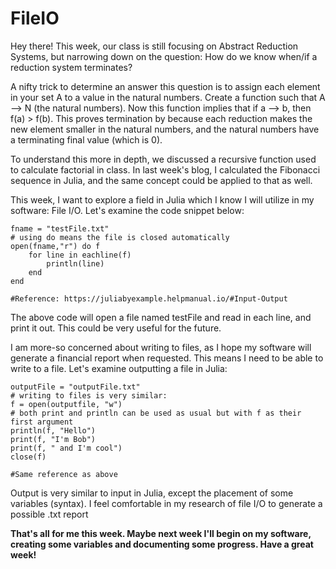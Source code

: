 # FileIO
Hey there! This week, our class is still focusing on Abstract Reduction Systems, but narrowing down on the question: How do we know when/if a reduction system terminates?

A nifty trick to determine an answer this question is to assign each element in your set A to a value in the natural numbers. Create a function such that A --> N (the natural numbers). Now this function implies that if a --> b, then f(a) > f(b).
This proves termination by because each reduction makes the new element smaller in the natural numbers, and the natural numbers have a terminating final value (which is 0).

To understand this more in depth, we discussed a recursive function used to calculate factorial in class. In last week's blog, I calculated the Fibonacci sequence in Julia, and the same concept could be applied to that as well.

This week, I want to explore a field in Julia which I know I will utilize in my software: File I/O. Let's examine the code snippet below:

```
fname = "testFile.txt"
# using do means the file is closed automatically
open(fname,"r") do f
    for line in eachline(f)
        println(line)
    end
end

#Reference: https://juliabyexample.helpmanual.io/#Input-Output
```

The above code will open a file named testFile and read in each line, and print it out. This could be very useful for the future.

I am more-so concerned about writing to files, as I hope my software will generate a financial report when requested. This means I need to be able to write to a file. Let's examine outputting a file in Julia:

```
outputFile = "outputFile.txt"
# writing to files is very similar:
f = open(outputfile, "w")
# both print and println can be used as usual but with f as their first argument
println(f, "Hello")
print(f, "I'm Bob")
print(f, " and I'm cool")
close(f)

#Same reference as above
```

Output is very similar to input in Julia, except the placement of some variables (syntax). I feel comfortable in my research of file I/O to generate a possible .txt report

**That's all for me this week. Maybe next week I'll begin on my software, creating some variables and documenting some progress. Have a great week!**
